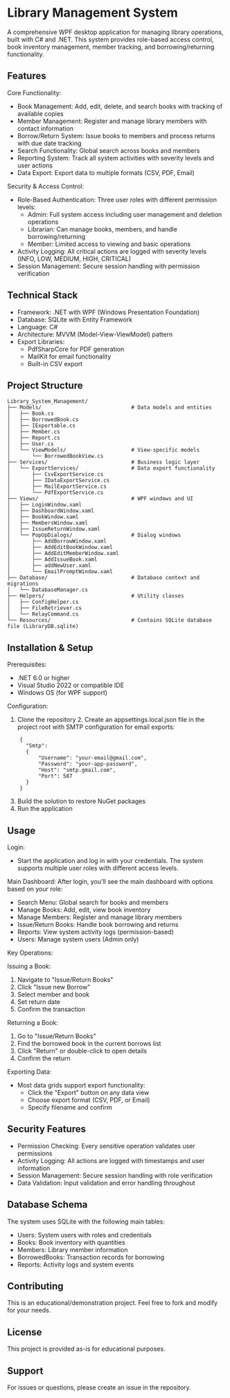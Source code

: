 # Library Management System

A comprehensive WPF desktop application for managing library operations, built with C# and .NET. This system provides role-based access control, book inventory management, member tracking, and borrowing/returning functionality.

## Features

Core Functionality:
- Book Management: Add, edit, delete, and search books with tracking of available copies
- Member Management: Register and manage library members with contact information
- Borrow/Return System: Issue books to members and process returns with due date tracking
- Search Functionality: Global search across books and members
- Reporting System: Track all system activities with severity levels and user actions
- Data Export: Export data to multiple formats (CSV, PDF, Email)

Security & Access Control:
- Role-Based Authentication: Three user roles with different permission levels:
    - Admin: Full system access including user management and deletion operations
    - Librarian: Can manage books, members, and handle borrowing/returning
    - Member: Limited access to viewing and basic operations
- Activity Logging: All critical actions are logged with severity levels (INFO, LOW, MEDIUM, HIGH, CRITICAL)
- Session Management: Secure session handling with permission verification

## Technical Stack

- Framework: .NET with WPF (Windows Presentation Foundation)
- Database: SQLite with Entity Framework
- Language: C#
- Architecture: MVVM (Model-View-ViewModel) pattern
- Export Libraries:
    - PdfSharpCore for PDF generation
    - MailKit for email functionality
    - Built-in CSV export

## Project Structure
```
Library_System_Management/
├── Models/                             # Data models and entities
│   ├── Book.cs
│   ├── BorrowedBook.cs
│   ├── IExportable.cs
│   ├── Member.cs
│   ├── Report.cs
│   ├── User.cs
│   └── ViewModels/                     # View-specific models
│       └── BorrowedBookView.cs
├── Services/                           # Business logic layer
│   └── ExportServices/                 # Data export functionality
│       ├── CsvExportService.cs
│       ├── IDataExportService.cs
│       ├── MailExportService.cs
│       └── PdfExportService.cs
├── Views/                              # WPF windows and UI
│   ├── LoginWindow.xaml
│   ├── DashboardWindow.xaml
│   ├── BookWindow.xaml
│   ├── MembersWindow.xaml
│   ├── IssueReturnWindow.xaml
│   └── PopUpDialogs/                   # Dialog windows
│       ├── AddBorrowWindow.xaml
│       ├── AddEditBookWindow.xaml
│       ├── AddEditMemberWindow.xaml
│       ├── AddIssueBook.xaml
│       ├── addNewUser.xaml
│       └── EmailPromptWindow.xaml
├── Database/                           # Database context and migrations
│   └── DatabaseManager.cs
├── Helpers/                            # Utility classes
│   ├── ConfigHelper.cs
│   ├── FileRetriever.cs
│   └── RelayCommand.cs
└── Resources/                          # Contains SQLite database file (LibraryDB.sqlite)
```
## Installation & Setup

Prerequisites:
- .NET 6.0 or higher
- Visual Studio 2022 or compatible IDE
- Windows OS (for WPF support)

Configuration:
1. Clone the repository
   2. Create an appsettings.local.json file in the project root with SMTP configuration for email exports:
```
    {
      "Smtp": 
      {
          "Username": "your-email@gmail.com",
          "Password": "your-app-password",
          "Host": "smtp.gmail.com",
          "Port": 587
      }
    }
```
3. Build the solution to restore NuGet packages
4. Run the application

## Usage

Login:
- Start the application and log in with your credentials. The system supports multiple user roles with different access levels.

Main Dashboard:
After login, you'll see the main dashboard with options based on your role:
- Search Menu: Global search for books and members
- Manage Books: Add, edit, view book inventory
- Manage Members: Register and manage library members
- Issue/Return Books: Handle book borrowing and returns
- Reports: View system activity logs (permission-based)
- Users: Manage system users (Admin only)

Key Operations:

Issuing a Book:
1. Navigate to "Issue/Return Books"
2. Click "Issue new Borrow"
3. Select member and book
4. Set return date
5. Confirm the transaction

Returning a Book:
1. Go to "Issue/Return Books"
2. Find the borrowed book in the current borrows list
3. Click "Return" or double-click to open details
4. Confirm the return

Exporting Data:
- Most data grids support export functionality:
    - Click the "Export" button on any data view
    - Choose export format (CSV, PDF, or Email)
    - Specify filename and confirm

## Security Features

- Permission Checking: Every sensitive operation validates user permissions
- Activity Logging: All actions are logged with timestamps and user information
- Session Management: Secure session handling with role verification
- Data Validation: Input validation and error handling throughout

## Database Schema

The system uses SQLite with the following main tables:
- Users: System users with roles and credentials
- Books: Book inventory with quantities
- Members: Library member information
- BorrowedBooks: Transaction records for borrowing
- Reports: Activity logs and system events

## Contributing

This is an educational/demonstration project. Feel free to fork and modify for your needs.

## License

This project is provided as-is for educational purposes.

## Support

For issues or questions, please create an issue in the repository.
